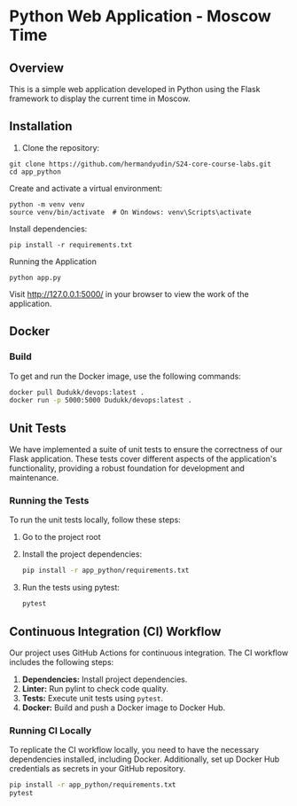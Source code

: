 # Python Web Application - Moscow Time

## Overview

This is a simple web application developed in Python using the Flask framework to display the current time in Moscow.

## Installation

1. Clone the repository:

```
git clone https://github.com/hermandyudin/S24-core-course-labs.git
cd app_python
```

Create and activate a virtual environment:

```
python -m venv venv
source venv/bin/activate  # On Windows: venv\Scripts\activate
```

Install dependencies:

```
pip install -r requirements.txt
```

Running the Application

```
python app.py
```

Visit http://127.0.0.1:5000/ in your browser to view the work of the application.

## Docker

### Build

To get and run the Docker image, use the following commands:

```bash
docker pull Dudukk/devops:latest .
docker run -p 5000:5000 Dudukk/devops:latest .
```

## Unit Tests

We have implemented a suite of unit tests to ensure the correctness of our Flask application. These tests cover
different aspects of the application's functionality, providing a robust foundation for development and maintenance.

### Running the Tests

To run the unit tests locally, follow these steps:

1. Go to the project root

2. Install the project dependencies:
   ```bash
   pip install -r app_python/requirements.txt
3. Run the tests using pytest:
   ```bash
   pytest

## Continuous Integration (CI) Workflow

Our project uses GitHub Actions for continuous integration. The CI workflow includes the following steps:

1. **Dependencies:** Install project dependencies.
2. **Linter:** Run pylint to check code quality.
3. **Tests:** Execute unit tests using `pytest`.
4. **Docker:** Build and push a Docker image to Docker Hub.

### Running CI Locally

To replicate the CI workflow locally, you need to have the necessary dependencies installed, including Docker.
Additionally, set up Docker Hub credentials as secrets in your GitHub repository.

```bash
pip install -r app_python/requirements.txt
pytest
```